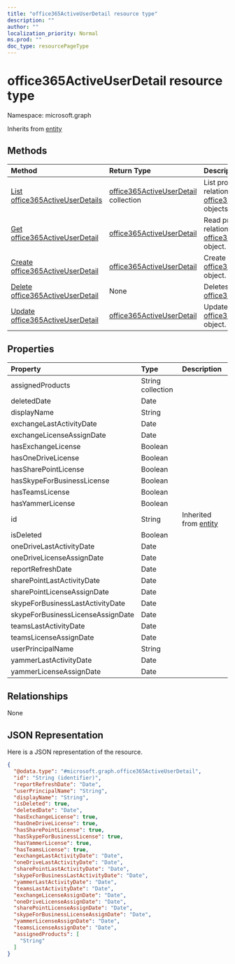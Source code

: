 ```yaml
---
title: "office365ActiveUserDetail resource type"
description: ""
author: ""
localization_priority: Normal
ms.prod: ""
doc_type: resourcePageType
---
```


# office365ActiveUserDetail resource type


Namespace: microsoft.graph




Inherits from [entity](../resources/entity.md)

## Methods
|Method|Return Type|Description|
|:---|:---|:---|
|[List office365ActiveUserDetails](../api/office365activeuserdetail-list.md)|[office365ActiveUserDetail](../resources/office365activeuserdetail.md) collection|List properties and relationships of the [office365ActiveUserDetail](../resources/office365activeuserdetail.md) objects.|
|[Get office365ActiveUserDetail](../api/office365activeuserdetail-get.md)|[office365ActiveUserDetail](../resources/office365activeuserdetail.md)|Read properties and relationships of the [office365ActiveUserDetail](../resources/office365activeuserdetail.md) object.|
|[Create office365ActiveUserDetail](../api/office365activeuserdetail-create.md)|[office365ActiveUserDetail](../resources/office365activeuserdetail.md)|Create a new [office365ActiveUserDetail](../resources/office365activeuserdetail.md) object.|
|[Delete office365ActiveUserDetail](../api/office365activeuserdetail-delete.md)|None|Deletes a [office365ActiveUserDetail](../resources/office365activeuserdetail.md).|
|[Update office365ActiveUserDetail](../api/office365activeuserdetail-update.md)|[office365ActiveUserDetail](../resources/office365activeuserdetail.md)|Update the properties of a [office365ActiveUserDetail](../resources/office365activeuserdetail.md) object.|

## Properties
|Property|Type|Description|
|:---|:---|:---|
|assignedProducts|String collection||
|deletedDate|Date||
|displayName|String||
|exchangeLastActivityDate|Date||
|exchangeLicenseAssignDate|Date||
|hasExchangeLicense|Boolean||
|hasOneDriveLicense|Boolean||
|hasSharePointLicense|Boolean||
|hasSkypeForBusinessLicense|Boolean||
|hasTeamsLicense|Boolean||
|hasYammerLicense|Boolean||
|id|String| Inherited from [entity](../resources/entity.md)|
|isDeleted|Boolean||
|oneDriveLastActivityDate|Date||
|oneDriveLicenseAssignDate|Date||
|reportRefreshDate|Date||
|sharePointLastActivityDate|Date||
|sharePointLicenseAssignDate|Date||
|skypeForBusinessLastActivityDate|Date||
|skypeForBusinessLicenseAssignDate|Date||
|teamsLastActivityDate|Date||
|teamsLicenseAssignDate|Date||
|userPrincipalName|String||
|yammerLastActivityDate|Date||
|yammerLicenseAssignDate|Date||

## Relationships
None

## JSON Representation
Here is a JSON representation of the resource.
<!-- {
  "blockType": "resource",
  "keyProperty": "id",
  "@odata.type": "microsoft.graph.office365ActiveUserDetail",
  "baseType": "microsoft.graph.entity",
  "openType": false
}
-->
``` json
{
  "@odata.type": "#microsoft.graph.office365ActiveUserDetail",
  "id": "String (identifier)",
  "reportRefreshDate": "Date",
  "userPrincipalName": "String",
  "displayName": "String",
  "isDeleted": true,
  "deletedDate": "Date",
  "hasExchangeLicense": true,
  "hasOneDriveLicense": true,
  "hasSharePointLicense": true,
  "hasSkypeForBusinessLicense": true,
  "hasYammerLicense": true,
  "hasTeamsLicense": true,
  "exchangeLastActivityDate": "Date",
  "oneDriveLastActivityDate": "Date",
  "sharePointLastActivityDate": "Date",
  "skypeForBusinessLastActivityDate": "Date",
  "yammerLastActivityDate": "Date",
  "teamsLastActivityDate": "Date",
  "exchangeLicenseAssignDate": "Date",
  "oneDriveLicenseAssignDate": "Date",
  "sharePointLicenseAssignDate": "Date",
  "skypeForBusinessLicenseAssignDate": "Date",
  "yammerLicenseAssignDate": "Date",
  "teamsLicenseAssignDate": "Date",
  "assignedProducts": [
    "String"
  ]
}
```

